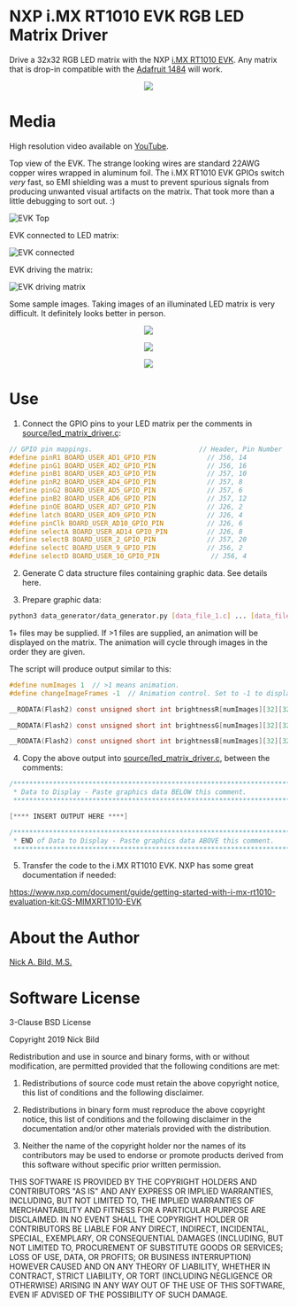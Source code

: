 # NXP i.MX RT1010 EVK RGB LED Matrix Driver

Drive a 32x32 RGB LED matrix with the NXP [i.MX RT1010 EVK](http://nxp.com/imxrt1010evk).  Any matrix that is drop-in compatible with the [Adafruit 1484](https://www.adafruit.com/product/1484) will work.

<p align="center">
<img src="https://raw.githubusercontent.com/nickbild/nxp_led_matrix_driver/master/media/matrix.gif">
</p>

# Media

High resolution video available on [YouTube](https://www.youtube.com/watch?v=qah41zP-ang).

Top view of the EVK.  The strange looking wires are standard 22AWG copper wires wrapped in aluminum foil.  The i.MX RT1010 EVK GPIOs switch *very* fast, so EMI shielding was a must to prevent spurious signals from producing unwanted visual artifacts on the matrix.  That took more than a little debugging to sort out.  :)

![EVK Top](https://github.com/nickbild/nxp_led_matrix_driver/raw/master/media/mimxrt1010-evk_top_sm.jpg)

EVK connected to LED matrix:

![EVK connected](https://github.com/nickbild/nxp_led_matrix_driver/raw/master/media/mimxrt1010-evk_connected_sm.jpg)

EVK driving the matrix:

![EVK driving matrix](https://github.com/nickbild/nxp_led_matrix_driver/raw/master/media/nxp_matrix_sm.jpg)

Some sample images.  Taking images of an illuminated LED matrix is very difficult.  It definitely looks better in person.

<p align="center">
<img src="https://github.com/nickbild/nxp_led_matrix_driver/raw/master/media/mona_lisa_sm.jpg">
</p>

<p align="center">
<img src="https://github.com/nickbild/nxp_led_matrix_driver/raw/master/media/mario_sm.jpg">
</p>

<p align="center">
<img src="https://github.com/nickbild/nxp_led_matrix_driver/raw/master/media/hackster_sm.jpg">
</p>

# Use

1. Connect the GPIO pins to your LED matrix per the comments in [source/led_matrix_driver.c](https://github.com/nickbild/nxp_led_matrix_driver/blob/master/source/led_matrix_driver.c):

```c
// GPIO pin mappings.							// Header, Pin Number
#define pinR1 BOARD_USER_AD1_GPIO_PIN			  // J56, 14
#define pinG1 BOARD_USER_AD2_GPIO_PIN			  // J56, 16
#define pinB1 BOARD_USER_AD3_GPIO_PIN			  // J57, 10
#define pinR2 BOARD_USER_AD4_GPIO_PIN			  // J57, 8
#define pinG2 BOARD_USER_AD5_GPIO_PIN			  // J57, 6
#define pinB2 BOARD_USER_AD6_GPIO_PIN			  // J57, 12
#define pinOE BOARD_USER_AD7_GPIO_PIN			  // J26, 2
#define latch BOARD_USER_AD9_GPIO_PIN			  // J26, 4
#define pinClk BOARD_USER_AD10_GPIO_PIN			  // J26, 6
#define selectA BOARD_USER_AD14_GPIO_PIN		  // J26, 8
#define selectB BOARD_USER_2_GPIO_PIN			  // J57, 20
#define selectC BOARD_USER_9_GPIO_PIN			  // J56, 2
#define selectD BOARD_USER_10_GPIO_PIN			   // J56, 4
```

2. Generate C data structure files containing graphic data.  See details here.

3. Prepare graphic data:

```bash
python3 data_generator/data_generator.py [data_file_1.c] ... [data_file_N.c]
```

1+ files may be supplied.  If >1 files are supplied, an animation will be displayed on the matrix.  The animation will cycle through images in the order they are given.

The script will produce output similar to this:

```c
#define numImages 1  // >1 means animation.
#define changeImageFrames -1  // Animation control. Set to -1 to display a single image.  Larger number == longer delay between image changes.

__RODATA(Flash2) const unsigned short int brightnessR[numImages][32][32] = {{{0, 0, 0, 0, 0, 0, 0, 0, 0, 0, 0, 0, 0, 0, 0, 0, 0, 0, 0, 0, 0, 0, 0, 0, 0, 0, 0, 0, 0, 0, 0, 0}, {23, 23, 23, 0, 0, 0, 0, 0, 0, 23, 23, 12, 12, 0, 0, 0, 0, 0, 0, 0, 6, 6, 14, 14, 14, 14, 14, 14, 14, 0, 0, 0}, {23, 23, 23, 23, 0, 0, 0, 0, 0, 23, 23, 12, 12, 0, 0, 0, 0, 0, 0, 0, 6, 6, 14, 14, 14, 14, 14, 14, 14, 14, 0, 0}, {23, 23, 23, 23, 23, 0, 0, 0, 0, 23, 23, 12, 12, 0, 0, 0, 0, 0, 0, 0, 6, 6, 14, 14, 14, 14, 14, 14, 14, 14, 14, 0}, {23, 23, 23, 23, 23, 23, 0, 0, 0, 23, 23, 12, 12, 0, 0, 0, 0, 0, 0, 0, 6, 6, 14, 0, 0, 0, 0, 0, 14, 14, 14, 14}, {23, 23, 23, 23, 23, 23, 23, 0, 0, 23, 23, 12, 12, 12, 0, 0, 0, 0, 0, 6, 6, 6, 14, 0, 0, 0, 0, 0, 14, 14, 14, 14}, {23, 23, 23, 0, 23, 23, 23, 23, 0, 23, 23, 23, 23, 12, 12, 0, 0, 0, 6, 6, 14, 14, 14, 0, 0, 0, 0, 0, 14, 14, 14, 14}, {23, 23, 23, 0, 0, 23, 23, 23, 23, 23, 23, 23, 23, 12, 12, 0, 0, 0, 6, 6, 14, 14, 14, 14, 14, 14, 14, 14, 14, 14, 14, 0}, {23, 23, 23, 0, 0, 0, 23, 23, 23, 23, 23, 23, 12, 12, 0, 0, 0, 0, 0, 6, 6, 14, 14, 14, 14, 14, 14, 14, 14, 14, 0, 0}, {23, 23, 23, 0, 0, 0, 0, 23, 23, 23, 23, 12, 12, 12, 0, 0, 0, 0, 0, 6, 6, 6, 14, 14, 14, 14, 14, 14, 14, 0, 0, 0}, {23, 23, 23, 0, 0, 0, 0, 0, 23, 23, 23, 12, 12, 0, 0, 0, 0, 0, 0, 0, 6, 6, 14, 0, 0, 0, 0, 0, 0, 0, 0, 0}, {23, 23, 23, 0, 0, 0, 0, 0, 0, 23, 23, 12, 12, 0, 0, 0, 0, 0, 0, 0, 6, 6, 14, 0, 0, 0, 0, 0, 0, 0, 0, 0}, {23, 23, 23, 0, 0, 0, 0, 0, 0, 23, 23, 12, 12, 0, 0, 0, 0, 0, 0, 0, 6, 6, 14, 0, 0, 0, 0, 0, 0, 0, 0, 0}, {0, 0, 0, 0, 0, 0, 0, 0, 0, 0, 0, 0, 0, 0, 0, 0, 0, 0, 0, 0, 0, 0, 0, 0, 0, 0, 0, 0, 0, 0, 0, 0}, {0, 0, 0, 0, 0, 0, 0, 0, 0, 0, 0, 0, 0, 0, 0, 0, 0, 0, 0, 0, 0, 0, 0, 0, 0, 0, 0, 0, 0, 0, 0, 0}, {0, 0, 0, 0, 0, 0, 0, 0, 40, 0, 0, 0, 0, 0, 0, 0, 0, 0, 0, 0, 0, 0, 0, 0, 0, 0, 0, 0, 0, 0, 0, 0}, {0, 0, 0, 0, 0, 0, 0, 0, 40, 0, 0, 0, 0, 0, 0, 0, 0, 0, 0, 0, 0, 0, 0, 0, 0, 0, 0, 0, 0, 0, 0, 0}, {0, 0, 0, 0, 0, 0, 0, 0, 40, 0, 0, 0, 0, 0, 0, 0, 0, 0, 0, 0, 0, 0, 0, 0, 0, 0, 0, 0, 0, 0, 0, 0}, {0, 0, 0, 0, 0, 0, 0, 0, 40, 0, 0, 0, 0, 0, 0, 0, 0, 0, 0, 0, 0, 0, 0, 0, 0, 0, 0, 0, 0, 0, 0, 0}, {0, 0, 0, 0, 0, 0, 0, 0, 40, 0, 0, 0, 0, 0, 0, 0, 0, 0, 0, 0, 0, 0, 0, 0, 0, 0, 0, 0, 0, 0, 0, 0}, {0, 0, 0, 0, 0, 0, 0, 0, 40, 0, 0, 0, 0, 0, 0, 0, 0, 0, 0, 0, 0, 0, 0, 0, 0, 0, 0, 0, 0, 0, 0, 0}, {0, 0, 0, 0, 0, 0, 0, 0, 40, 40, 40, 40, 0, 0, 0, 0, 0, 0, 0, 0, 0, 0, 0, 0, 0, 0, 0, 0, 0, 0, 0, 0}, {0, 0, 0, 0, 0, 0, 0, 0, 0, 0, 0, 0, 0, 0, 0, 0, 0, 0, 0, 0, 0, 0, 0, 0, 0, 0, 0, 0, 0, 0, 0, 0}, {0, 0, 0, 0, 0, 0, 0, 0, 0, 0, 0, 0, 0, 0, 0, 0, 0, 0, 0, 0, 0, 0, 0, 0, 0, 0, 0, 0, 0, 0, 0, 0}, {36, 0, 0, 0, 0, 0, 36, 0, 0, 36, 36, 0, 0, 36, 36, 36, 36, 36, 0, 36, 36, 0, 0, 0, 36, 0, 36, 0, 0, 0, 36, 0}, {36, 36, 0, 0, 0, 36, 36, 0, 36, 0, 0, 36, 0, 0, 0, 36, 0, 0, 0, 36, 0, 36, 0, 0, 36, 0, 0, 36, 0, 36, 0, 0}, {36, 0, 36, 0, 36, 0, 36, 0, 36, 0, 0, 36, 0, 0, 0, 36, 0, 0, 0, 36, 0, 0, 36, 0, 36, 0, 0, 0, 36, 0, 0, 0}, {36, 0, 0, 36, 0, 0, 36, 0, 36, 36, 36, 36, 0, 0, 0, 36, 0, 0, 0, 36, 0, 36, 0, 0, 36, 0, 0, 0, 36, 0, 0, 0}, {36, 0, 0, 0, 0, 0, 36, 0, 36, 0, 0, 36, 0, 0, 0, 36, 0, 0, 0, 36, 36, 0, 0, 0, 36, 0, 0, 0, 36, 0, 0, 0}, {36, 0, 0, 0, 0, 0, 36, 0, 36, 0, 0, 36, 0, 0, 0, 36, 0, 0, 0, 36, 0, 36, 0, 0, 36, 0, 0, 36, 0, 36, 0, 0}, {36, 0, 0, 0, 0, 0, 36, 0, 36, 0, 0, 36, 0, 0, 0, 36, 0, 0, 0, 36, 0, 0, 36, 0, 36, 0, 36, 0, 0, 0, 36, 0}, {0, 0, 0, 0, 0, 0, 0, 0, 0, 0, 0, 0, 0, 0, 0, 0, 0, 0, 0, 0, 0, 0, 0, 0, 0, 0, 0, 0, 0, 0, 0, 0}}};

__RODATA(Flash2) const unsigned short int brightnessG[numImages][32][32] = {{{0, 0, 0, 0, 0, 0, 0, 0, 0, 0, 0, 0, 0, 0, 0, 0, 0, 0, 0, 0, 0, 0, 0, 0, 0, 0, 0, 0, 0, 0, 0, 0}, {11, 11, 11, 0, 0, 0, 0, 0, 0, 11, 11, 7, 7, 11, 0, 0, 0, 0, 0, 11, 7, 7, 19, 19, 19, 19, 19, 19, 19, 0, 0, 0}, {11, 11, 11, 11, 0, 0, 0, 0, 0, 11, 11, 7, 7, 11, 0, 0, 0, 0, 0, 11, 7, 7, 19, 19, 19, 19, 19, 19, 19, 19, 0, 0}, {11, 11, 11, 11, 11, 0, 0, 0, 0, 11, 11, 7, 7, 11, 11, 0, 0, 0, 11, 11, 7, 7, 19, 19, 19, 19, 19, 19, 19, 19, 19, 0}, {11, 11, 11, 11, 11, 11, 0, 0, 0, 11, 11, 7, 7, 11, 11, 11, 0, 11, 11, 11, 7, 7, 19, 0, 0, 0, 0, 0, 19, 19, 19, 19}, {11, 11, 11, 11, 11, 11, 11, 0, 0, 11, 11, 7, 7, 7, 11, 11, 11, 11, 11, 7, 7, 7, 19, 0, 0, 0, 0, 0, 19, 19, 19, 19}, {11, 11, 11, 0, 11, 11, 11, 11, 0, 11, 11, 11, 11, 7, 7, 11, 11, 11, 7, 7, 19, 19, 19, 0, 0, 0, 0, 0, 19, 19, 19, 19}, {11, 11, 11, 0, 0, 11, 11, 11, 11, 11, 11, 11, 11, 7, 7, 11, 11, 11, 7, 7, 19, 19, 19, 19, 19, 19, 19, 19, 19, 19, 19, 0}, {11, 11, 11, 0, 0, 0, 11, 11, 11, 11, 11, 11, 7, 7, 11, 11, 11, 11, 11, 7, 7, 19, 19, 19, 19, 19, 19, 19, 19, 19, 0, 0}, {11, 11, 11, 0, 0, 0, 0, 11, 11, 11, 11, 7, 7, 7, 11, 11, 0, 11, 11, 7, 7, 7, 19, 19, 19, 19, 19, 19, 19, 0, 0, 0}, {11, 11, 11, 0, 0, 0, 0, 0, 11, 11, 11, 7, 7, 11, 11, 0, 0, 0, 11, 11, 7, 7, 19, 0, 0, 0, 0, 0, 0, 0, 0, 0}, {11, 11, 11, 0, 0, 0, 0, 0, 0, 11, 11, 7, 7, 11, 0, 0, 0, 0, 0, 11, 7, 7, 19, 0, 0, 0, 0, 0, 0, 0, 0, 0}, {11, 11, 11, 0, 0, 0, 0, 0, 0, 11, 11, 7, 7, 11, 0, 0, 0, 0, 0, 11, 7, 7, 19, 0, 0, 0, 0, 0, 0, 0, 0, 0}, {0, 0, 0, 0, 0, 0, 0, 0, 0, 0, 0, 0, 0, 0, 0, 0, 0, 0, 0, 0, 0, 0, 0, 0, 0, 0, 0, 0, 0, 0, 0, 0}, {0, 0, 0, 0, 0, 0, 0, 0, 0, 0, 0, 0, 0, 0, 0, 0, 0, 0, 0, 0, 0, 0, 0, 0, 0, 0, 0, 0, 0, 0, 0, 0}, {0, 0, 0, 0, 0, 0, 0, 0, 0, 0, 0, 0, 0, 30, 30, 30, 30, 0, 0, 0, 0, 0, 0, 0, 0, 0, 0, 0, 0, 0, 0, 0}, {0, 0, 0, 0, 0, 0, 0, 0, 0, 0, 0, 0, 0, 30, 0, 0, 0, 0, 0, 0, 0, 0, 0, 0, 0, 0, 0, 0, 0, 0, 0, 0}, {0, 0, 0, 0, 0, 0, 0, 0, 0, 0, 0, 0, 0, 30, 0, 0, 0, 0, 0, 0, 0, 0, 0, 0, 0, 0, 0, 0, 0, 0, 0, 0}, {0, 0, 0, 0, 0, 0, 0, 0, 0, 0, 0, 0, 0, 30, 30, 30, 0, 0, 0, 0, 0, 0, 0, 0, 0, 0, 0, 0, 0, 0, 0, 0}, {0, 0, 0, 0, 0, 0, 0, 0, 0, 0, 0, 0, 0, 30, 0, 0, 0, 0, 0, 0, 0, 0, 0, 0, 0, 0, 0, 0, 0, 0, 0, 0}, {0, 0, 0, 0, 0, 0, 0, 0, 0, 0, 0, 0, 0, 30, 0, 0, 0, 0, 0, 0, 0, 0, 0, 0, 0, 0, 0, 0, 0, 0, 0, 0}, {0, 0, 0, 0, 0, 0, 0, 0, 0, 0, 0, 0, 0, 30, 30, 30, 30, 0, 0, 0, 0, 0, 0, 0, 0, 0, 0, 0, 0, 0, 0, 0}, {0, 0, 0, 0, 0, 0, 0, 0, 0, 0, 0, 0, 0, 0, 0, 0, 0, 0, 0, 0, 0, 0, 0, 0, 0, 0, 0, 0, 0, 0, 0, 0}, {0, 0, 0, 0, 0, 0, 0, 0, 0, 0, 0, 0, 0, 0, 0, 0, 0, 0, 0, 0, 0, 0, 0, 0, 0, 0, 0, 0, 0, 0, 0, 0}, {30, 0, 0, 0, 0, 0, 30, 0, 0, 30, 30, 0, 0, 30, 30, 30, 30, 30, 0, 30, 30, 0, 0, 0, 30, 0, 30, 0, 0, 0, 30, 0}, {30, 30, 0, 0, 0, 30, 30, 0, 30, 0, 0, 30, 0, 0, 0, 30, 0, 0, 0, 30, 0, 30, 0, 0, 30, 0, 0, 30, 0, 30, 0, 0}, {30, 0, 30, 0, 30, 0, 30, 0, 30, 0, 0, 30, 0, 0, 0, 30, 0, 0, 0, 30, 0, 0, 30, 0, 30, 0, 0, 0, 30, 0, 0, 0}, {30, 0, 0, 30, 0, 0, 30, 0, 30, 30, 30, 30, 0, 0, 0, 30, 0, 0, 0, 30, 0, 30, 0, 0, 30, 0, 0, 0, 30, 0, 0, 0}, {30, 0, 0, 0, 0, 0, 30, 0, 30, 0, 0, 30, 0, 0, 0, 30, 0, 0, 0, 30, 30, 0, 0, 0, 30, 0, 0, 0, 30, 0, 0, 0}, {30, 0, 0, 0, 0, 0, 30, 0, 30, 0, 0, 30, 0, 0, 0, 30, 0, 0, 0, 30, 0, 30, 0, 0, 30, 0, 0, 30, 0, 30, 0, 0}, {30, 0, 0, 0, 0, 0, 30, 0, 30, 0, 0, 30, 0, 0, 0, 30, 0, 0, 0, 30, 0, 0, 30, 0, 30, 0, 30, 0, 0, 0, 30, 0}, {0, 0, 0, 0, 0, 0, 0, 0, 0, 0, 0, 0, 0, 0, 0, 0, 0, 0, 0, 0, 0, 0, 0, 0, 0, 0, 0, 0, 0, 0, 0, 0}}};

__RODATA(Flash2) const unsigned short int brightnessB[numImages][32][32] = {{{0, 0, 0, 0, 0, 0, 0, 0, 0, 0, 0, 0, 0, 0, 0, 0, 0, 0, 0, 0, 0, 0, 0, 0, 0, 0, 0, 0, 0, 0, 0, 0}, {1, 1, 1, 0, 0, 0, 0, 0, 0, 1, 1, 5, 5, 32, 0, 0, 0, 0, 0, 32, 4, 4, 3, 3, 3, 3, 3, 3, 3, 0, 0, 0}, {1, 1, 1, 1, 0, 0, 0, 0, 0, 1, 1, 5, 5, 32, 0, 0, 0, 0, 0, 32, 4, 4, 3, 3, 3, 3, 3, 3, 3, 3, 0, 0}, {1, 1, 1, 1, 1, 0, 0, 0, 0, 1, 1, 5, 5, 32, 32, 0, 0, 0, 32, 32, 4, 4, 3, 3, 3, 3, 3, 3, 3, 3, 3, 0}, {1, 1, 1, 1, 1, 1, 0, 0, 0, 1, 1, 5, 5, 32, 32, 32, 0, 32, 32, 32, 4, 4, 3, 0, 0, 0, 0, 0, 3, 3, 3, 3}, {1, 1, 1, 1, 1, 1, 1, 0, 0, 1, 1, 5, 5, 5, 32, 32, 32, 32, 32, 4, 4, 4, 3, 0, 0, 0, 0, 0, 3, 3, 3, 3}, {1, 1, 1, 0, 1, 1, 1, 1, 0, 1, 1, 1, 1, 5, 5, 32, 32, 32, 4, 4, 3, 3, 3, 0, 0, 0, 0, 0, 3, 3, 3, 3}, {1, 1, 1, 0, 0, 1, 1, 1, 1, 1, 1, 1, 1, 5, 5, 32, 32, 32, 4, 4, 3, 3, 3, 3, 3, 3, 3, 3, 3, 3, 3, 0}, {1, 1, 1, 0, 0, 0, 1, 1, 1, 1, 1, 1, 5, 5, 32, 32, 32, 32, 32, 4, 4, 3, 3, 3, 3, 3, 3, 3, 3, 3, 0, 0}, {1, 1, 1, 0, 0, 0, 0, 1, 1, 1, 1, 5, 5, 5, 32, 32, 0, 32, 32, 4, 4, 4, 3, 3, 3, 3, 3, 3, 3, 0, 0, 0}, {1, 1, 1, 0, 0, 0, 0, 0, 1, 1, 1, 5, 5, 32, 32, 0, 0, 0, 32, 32, 4, 4, 3, 0, 0, 0, 0, 0, 0, 0, 0, 0}, {1, 1, 1, 0, 0, 0, 0, 0, 0, 1, 1, 5, 5, 32, 0, 0, 0, 0, 0, 32, 4, 4, 3, 0, 0, 0, 0, 0, 0, 0, 0, 0}, {1, 1, 1, 0, 0, 0, 0, 0, 0, 1, 1, 5, 5, 32, 0, 0, 0, 0, 0, 32, 4, 4, 3, 0, 0, 0, 0, 0, 0, 0, 0, 0}, {0, 0, 0, 0, 0, 0, 0, 0, 0, 0, 0, 0, 0, 0, 0, 0, 0, 0, 0, 0, 0, 0, 0, 0, 0, 0, 0, 0, 0, 0, 0, 0}, {0, 0, 0, 0, 0, 0, 0, 0, 0, 0, 0, 0, 0, 0, 0, 0, 0, 0, 0, 0, 0, 0, 0, 0, 0, 0, 0, 0, 0, 0, 0, 0}, {0, 0, 0, 0, 0, 0, 0, 0, 0, 0, 0, 0, 0, 0, 0, 0, 0, 0, 50, 50, 0, 0, 0, 0, 0, 0, 0, 0, 0, 0, 0, 0}, {0, 0, 0, 0, 0, 0, 0, 0, 0, 0, 0, 0, 0, 0, 0, 0, 0, 0, 50, 0, 50, 0, 0, 0, 0, 0, 0, 0, 0, 0, 0, 0}, {0, 0, 0, 0, 0, 0, 0, 0, 0, 0, 0, 0, 0, 0, 0, 0, 0, 0, 50, 0, 0, 50, 0, 0, 0, 0, 0, 0, 0, 0, 0, 0}, {0, 0, 0, 0, 0, 0, 0, 0, 0, 0, 0, 0, 0, 0, 0, 0, 0, 0, 50, 0, 0, 50, 0, 0, 0, 0, 0, 0, 0, 0, 0, 0}, {0, 0, 0, 0, 0, 0, 0, 0, 0, 0, 0, 0, 0, 0, 0, 0, 0, 0, 50, 0, 0, 50, 0, 0, 0, 0, 0, 0, 0, 0, 0, 0}, {0, 0, 0, 0, 0, 0, 0, 0, 0, 0, 0, 0, 0, 0, 0, 0, 0, 0, 50, 0, 50, 0, 0, 0, 0, 0, 0, 0, 0, 0, 0, 0}, {0, 0, 0, 0, 0, 0, 0, 0, 0, 0, 0, 0, 0, 0, 0, 0, 0, 0, 50, 50, 0, 0, 0, 0, 0, 0, 0, 0, 0, 0, 0, 0}, {0, 0, 0, 0, 0, 0, 0, 0, 0, 0, 0, 0, 0, 0, 0, 0, 0, 0, 0, 0, 0, 0, 0, 0, 0, 0, 0, 0, 0, 0, 0, 0}, {0, 0, 0, 0, 0, 0, 0, 0, 0, 0, 0, 0, 0, 0, 0, 0, 0, 0, 0, 0, 0, 0, 0, 0, 0, 0, 0, 0, 0, 0, 0, 0}, {0, 0, 0, 0, 0, 0, 0, 0, 0, 0, 0, 0, 0, 0, 0, 0, 0, 0, 0, 0, 0, 0, 0, 0, 0, 0, 0, 0, 0, 0, 0, 0}, {0, 0, 0, 0, 0, 0, 0, 0, 0, 0, 0, 0, 0, 0, 0, 0, 0, 0, 0, 0, 0, 0, 0, 0, 0, 0, 0, 0, 0, 0, 0, 0}, {0, 0, 0, 0, 0, 0, 0, 0, 0, 0, 0, 0, 0, 0, 0, 0, 0, 0, 0, 0, 0, 0, 0, 0, 0, 0, 0, 0, 0, 0, 0, 0}, {0, 0, 0, 0, 0, 0, 0, 0, 0, 0, 0, 0, 0, 0, 0, 0, 0, 0, 0, 0, 0, 0, 0, 0, 0, 0, 0, 0, 0, 0, 0, 0}, {0, 0, 0, 0, 0, 0, 0, 0, 0, 0, 0, 0, 0, 0, 0, 0, 0, 0, 0, 0, 0, 0, 0, 0, 0, 0, 0, 0, 0, 0, 0, 0}, {0, 0, 0, 0, 0, 0, 0, 0, 0, 0, 0, 0, 0, 0, 0, 0, 0, 0, 0, 0, 0, 0, 0, 0, 0, 0, 0, 0, 0, 0, 0, 0}, {0, 0, 0, 0, 0, 0, 0, 0, 0, 0, 0, 0, 0, 0, 0, 0, 0, 0, 0, 0, 0, 0, 0, 0, 0, 0, 0, 0, 0, 0, 0, 0}, {0, 0, 0, 0, 0, 0, 0, 0, 0, 0, 0, 0, 0, 0, 0, 0, 0, 0, 0, 0, 0, 0, 0, 0, 0, 0, 0, 0, 0, 0, 0, 0}}};
```

4. Copy the above output into [source/led_matrix_driver.c](https://github.com/nickbild/nxp_led_matrix_driver/blob/master/source/led_matrix_driver.c), between the comments:

```c
/*******************************************************************************
 * Data to Display - Paste graphics data BELOW this comment.
 ******************************************************************************/

[**** INSERT OUTPUT HERE ****]

/*******************************************************************************
 * END of Data to Display - Paste graphics data ABOVE this comment.
 ******************************************************************************/
```

5. Transfer the code to the i.MX RT1010 EVK.  NXP has some great documentation if needed:

https://www.nxp.com/document/guide/getting-started-with-i-mx-rt1010-evaluation-kit:GS-MIMXRT1010-EVK

# About the Author

[Nick A. Bild, M.S.](https://nickbild79.firebaseapp.com/#!/)

# Software License

3-Clause BSD License

Copyright 2019 Nick Bild

Redistribution and use in source and binary forms, with or without modification, are permitted provided that the following conditions are met:

1. Redistributions of source code must retain the above copyright notice, this list of conditions and the following disclaimer.

2. Redistributions in binary form must reproduce the above copyright notice, this list of conditions and the following disclaimer in the documentation and/or other materials provided with the distribution.

3. Neither the name of the copyright holder nor the names of its contributors may be used to endorse or promote products derived from this software without specific prior written permission.

THIS SOFTWARE IS PROVIDED BY THE COPYRIGHT HOLDERS AND CONTRIBUTORS "AS IS" AND ANY EXPRESS OR IMPLIED WARRANTIES, INCLUDING, BUT NOT LIMITED TO, THE IMPLIED WARRANTIES OF MERCHANTABILITY AND FITNESS FOR A PARTICULAR PURPOSE ARE DISCLAIMED. IN NO EVENT SHALL THE COPYRIGHT HOLDER OR CONTRIBUTORS BE LIABLE FOR ANY DIRECT, INDIRECT, INCIDENTAL, SPECIAL, EXEMPLARY, OR CONSEQUENTIAL DAMAGES (INCLUDING, BUT NOT LIMITED TO, PROCUREMENT OF SUBSTITUTE GOODS OR SERVICES; LOSS OF USE, DATA, OR PROFITS; OR BUSINESS INTERRUPTION) HOWEVER CAUSED AND ON ANY THEORY OF LIABILITY, WHETHER IN CONTRACT, STRICT LIABILITY, OR TORT (INCLUDING NEGLIGENCE OR OTHERWISE) ARISING IN ANY WAY OUT OF THE USE OF THIS SOFTWARE, EVEN IF ADVISED OF THE POSSIBILITY OF SUCH DAMAGE.
